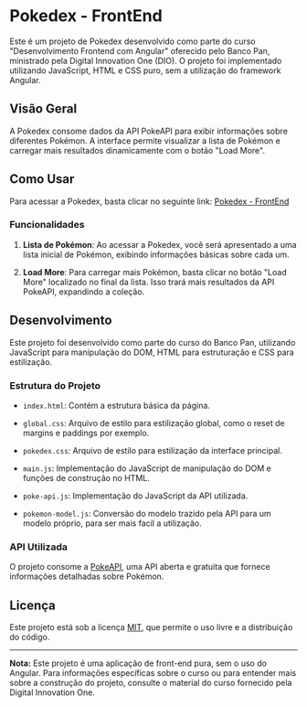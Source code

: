 # Pokedex - FrontEnd

Este é um projeto de Pokedex desenvolvido como parte do curso "Desenvolvimento Frontend com Angular" oferecido pelo Banco Pan, ministrado pela Digital Innovation One (DIO). O projeto foi implementado utilizando JavaScript, HTML e CSS puro, sem a utilização do framework Angular.

## Visão Geral

A Pokedex consome dados da API PokeAPI para exibir informações sobre diferentes Pokémon. A interface permite visualizar a lista de Pokémon e carregar mais resultados dinamicamente com o botão "Load More".

## Como Usar

Para acessar a Pokedex, basta clicar no seguinte link: [Pokedex - FrontEnd](https://imkarmona.github.io/Pokedex-FrontEnd/)

### Funcionalidades

1. **Lista de Pokémon**: Ao acessar a Pokedex, você será apresentado a uma lista inicial de Pokémon, exibindo informações básicas sobre cada um.

2. **Load More**: Para carregar mais Pokémon, basta clicar no botão "Load More" localizado no final da lista. Isso trará mais resultados da API PokeAPI, expandindo a coleção.

## Desenvolvimento

Este projeto foi desenvolvido como parte do curso do Banco Pan, utilizando JavaScript para manipulação do DOM, HTML para estruturação e CSS para estilização.

### Estrutura do Projeto

- `index.html`: Contém a estrutura básica da página.

- `global.css`: Arquivo de estilo para estilização global, como o reset de margins e paddings por exemplo.
- `pokedex.css`: Arquivo de estilo para estilização da interface principal.

- `main.js`: Implementação do JavaScript de manipulação do DOM e funções de construção no HTML.
- `poke-api.js`: Implementação do JavaScript da API utilizada.
- `pokemon-model.js`: Conversão do modelo trazido pela API para um modelo próprio, para ser mais facil a utilização.

### API Utilizada

O projeto consome a [PokeAPI](https://pokeapi.co/), uma API aberta e gratuita que fornece informações detalhadas sobre Pokémon.

## Licença

Este projeto está sob a licença [MIT](LICENSE), que permite o uso livre e a distribuição do código.

---

**Nota:** Este projeto é uma aplicação de front-end pura, sem o uso do Angular. Para informações específicas sobre o curso ou para entender mais sobre a construção do projeto, consulte o material do curso fornecido pela Digital Innovation One.